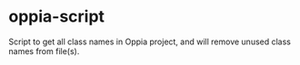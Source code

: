 # oppia-script
Script to get all class names in Oppia project, and will remove unused class names from file(s).
